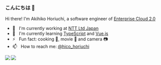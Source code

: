 ### こんにちは 👋

Hi there! I'm Akihiko Horiuchi, a software engineer of [Enterprise Cloud 2.0](https://ecl.ntt.com/)

- 🏢 &nbsp; I'm currently working at [NTT Ltd Japan](https://hello.global.ntt/)
- 🌱 &nbsp; I'm currently learning [TypeScript](https://www.typescriptlang.org/) and [Vue.js](https://vuejs.org/)
- ⚡ &nbsp; Fun fact: cooking 🍳, movie 🎥 and camera 📷
- 📫 &nbsp; How to reach me: [@hico_horiuchi](https://twitter.com/hico_horiuchi)

<a href="https://github.com/hico-horiuchi">
  <img align="left" src="https://github-readme-stats.vercel.app/api?username=hico-horiuchi&count_private=true&show_icons=true" />
</a>
<a href="https://github.com/hico-horiuchi">
  <img align="left" src="https://github-readme-stats.vercel.app/api/top-langs/?username=hico-horiuchi" />
</a>
